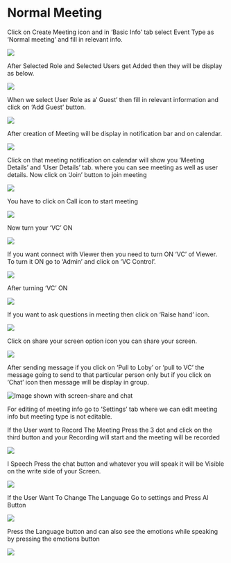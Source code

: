 # Normal Meeting

Click on Create Meeting icon and in ‘Basic Info’ tab select Event Type as ‘Normal meeting’ and fill in relevant info.

![](../../.gitbook/assets/11.png)

After Selected Role and Selected Users get Added then they will be display as below.

![](../../.gitbook/assets/12.png)

When we select User Role as a’ Guest’ then fill in relevant information and click on ‘Add Guest’ button.

![](../../.gitbook/assets/13.png)

After creation of Meeting will be display in notification bar and on calendar.

![](../../.gitbook/assets/14.png)

Click on that meeting notification on calendar will show you ‘Meeting Details’ and ‘User Details’ tab. where you can see meeting as well as user details. Now click on ‘Join’ button to join meeting

![](../../.gitbook/assets/image%20%28112%29.png)

You have to click on Call icon to start meeting

![](../../.gitbook/assets/image%20%28133%29.png)

Now turn your ‘VC’ ON

![](../../.gitbook/assets/image%20%2893%29.png)

If you want connect with Viewer then you need to turn ON ‘VC’ of Viewer. To turn it ON go to ‘Admin’ and click on ‘VC Control’.

![](../../.gitbook/assets/image%20%28179%29.png)

After turning ‘VC’ ON

![](../../.gitbook/assets/image%20%2895%29.png)

If you want to ask questions in meeting then click on ‘Raise hand’ icon.

![](../../.gitbook/assets/image%20%28201%29.png)

Click on share your screen option icon you can share your screen.

![](../../.gitbook/assets/popup_ss.png)

After sending message if you click on ‘Pull to Loby’ or ‘pull to VC’ the message going to send to that particular person only but if you click on ‘Chat’ icon then message will be display in group.

![Image shown with screen-share and chat](../../.gitbook/assets/image%20%28156%29.png)

For editing of meeting info go to ‘Settings’ tab where we can edit meeting info but meeting type is not editable.

If the User want to Record The Meeting Press the 3 dot and click on the third button and your Recording will start and the meeting will be recorded

![](../../.gitbook/assets/image%20%2872%29.png)

I Speech Press the chat button and whatever you will speak it will be Visible on the write side of your Screen.

![](../../.gitbook/assets/image%20%28236%29.png)

If the User Want To Change The Language Go to settings and Press AI Button

![](../../.gitbook/assets/image%20%2896%29.png)

Press the Language button and can also see the emotions while speaking by pressing the emotions button  
  


![](../../.gitbook/assets/image%20%2821%29.png)



